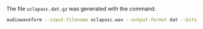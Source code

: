 The file `uclapasc.dat.gz` was generated with the command:

```bash
audiowaveform --input-filename uclapasc.wav --output-format dat --bits 8 | gzip -n - > uclapasc.dat.gz
```